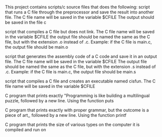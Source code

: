 This project contains scripts/c source files that does the following:
script that runs a C file through the preprocessor and save the result into another file.
The C file name will be saved in the variable $CFILE
The output should be saved in the file c

script that compiles a C file but does not link.
The C file name will be saved in the variable $CFILE
the output file should be named the same as the C file, but with the extension .o instead of .c.
Example: if the C file is main.c, the output file should be main.o

script that generates the assembly code of a C code and save it in an output file.
The C file name will be saved in the variable $CFILE
The output file should be named the same as the C file, but with the extension .s instead of .c.
Example: if the C file is main.c, the output file should be main.s

script that compiles a C file and creates an executable named cisfun.
The C file name will be saved in the variable $CFILE

 C program that prints exactly "Programming is like building a multilingual puzzle, followed by a new line.
 Using the function puts

 C program that prints exactly with proper grammar, but the outcome is a piece of art,, followed by a new line.
 Using the function printf

  C program that prints the size of various types on the computer it is compiled and run on


 
